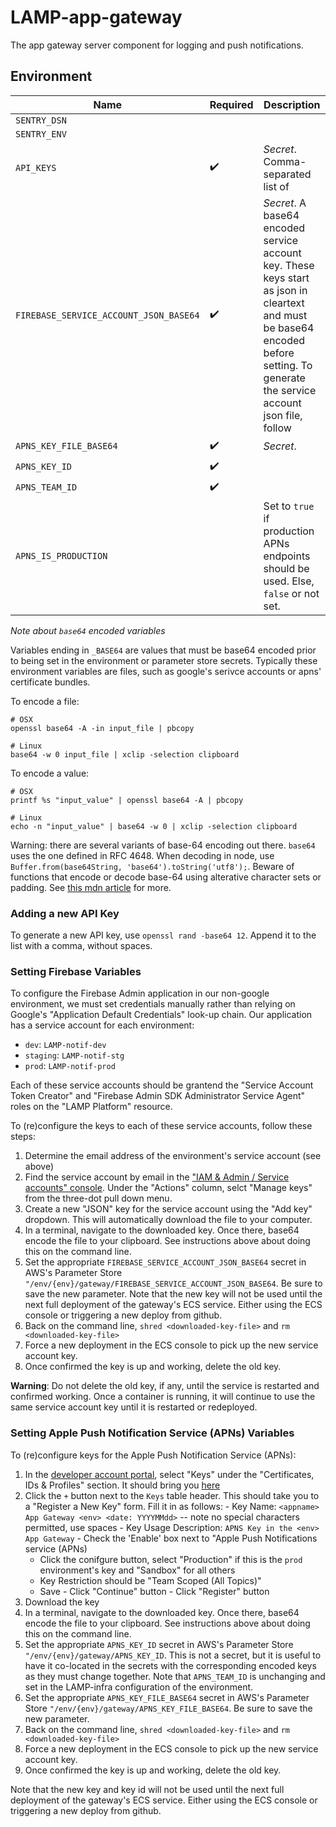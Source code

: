 # LAMP-app-gateway
The app gateway server component for logging and push notifications.

## Environment

| Name  | Required | Description  |
|---|---|---|
| `SENTRY_DSN`   |   |   |
| `SENTRY_ENV`   |   |   |
| `API_KEYS`   | :heavy_check_mark:  | _Secret_. Comma-separated list of   |
| `FIREBASE_SERVICE_ACCOUNT_JSON_BASE64`  | :heavy_check_mark:  | _Secret_. A base64 encoded service account key. These keys start as json in cleartext and must be base64 encoded before setting. To generate the service account json file, follow  |
| `APNS_KEY_FILE_BASE64`   | :heavy_check_mark:  | _Secret_.  |
| `APNS_KEY_ID`   | :heavy_check_mark:  |   |
| `APNS_TEAM_ID`   | :heavy_check_mark:  |   |
| `APNS_IS_PRODUCTION` | | Set to `true` if production APNs endpoints should be used. Else, `false` or not set. |

_Note about `base64` encoded variables_

Variables ending in `_BASE64` are values that must be base64 encoded prior to being set in the environment or parameter store secrets. Typically these environment variables are files, such as google's serivce accounts or apns' certificate bundles.

To encode a file:

```
# OSX
openssl base64 -A -in input_file | pbcopy

# Linux
base64 -w 0 input_file | xclip -selection clipboard
```

To encode a value:

```
# OSX
printf %s "input_value" | openssl base64 -A | pbcopy

# Linux
echo -n "input_value" | base64 -w 0 | xclip -selection clipboard
```

Warning: there are several variants of base-64 encoding out there. `base64` uses the one defined in RFC 4648. When decoding in node, use `Buffer.from(base64String, 'base64').toString('utf8');`. Beware of functions that encode or decode base-64 using alterative character sets or padding. See [this mdn article](https://developer.mozilla.org/en-US/docs/Glossary/Base64) for more.

### Adding a new API Key

To generate a new API key, use `openssl rand -base64 12`. Append it to the list with a comma, without spaces.

### Setting Firebase Variables

To configure the Firebase Admin application in our non-google environment, we must set credentials manually rather than relying on Google's "Application Default Credentials" look-up chain. Our application has a service account for each environment:

  - `dev`: `LAMP-notif-dev`
  - `staging`: `LAMP-notif-stg`
  - `prod`: `LAMP-notif-prod`

Each of these service accounts should be grantend the "Service Account Token Creator" and "Firebase Admin SDK Administrator Service Agent" roles on the "LAMP Platform" resource.

To (re)configure the keys to each of these service accounts, follow these steps:

  1. Determine the email address of the environment's service account (see above)
  2. Find the service account by email in the ["IAM & Admin / Service accounts" console](https://console.cloud.google.com/iam-admin/serviceaccounts). Under the "Actions" column, selct "Manage keys" from the three-dot pull down menu.
  3. Create a new "JSON" key for the service account using the "Add key" dropdown. This will automatically download the file to your computer.
  4. In a terminal, navigate to the downloaded key. Once there, base64 encode the file to your clipboard. See instructions above about doing this on the command line.
  5. Set the appropriate `FIREBASE_SERVICE_ACCOUNT_JSON_BASE64` secret in AWS's Parameter Store `"/env/{env}/gateway/FIREBASE_SERVICE_ACCOUNT_JSON_BASE64`. Be sure to save the new parameter. Note that the new key will not be used until the next full deployment of the gateway's ECS service. Either using the ECS console or triggering a new deploy from github.
  6. Back on the command line, `shred <downloaded-key-file>` and `rm <downloaded-key-file>`
  7. Force a new deployment in the ECS console to pick up the new service account key.
  8. Once confirmed the key is up and working, delete the old key.

**Warning**: Do not delete the old key, if any, until the service is restarted and confirmed working. Once a container is running, it will continue to use the same service account key until it is restarted or redeployed.

### Setting Apple Push Notification Service (APNs) Variables

To (re)configure keys for the Apple Push Notification Service (APNs):

  1. In the [developer account portal](https://developer.apple.com/account), select "Keys" under the "Certificates, IDs & Profiles" section. It should bring you [here](https://developer.apple.com/account/resources/authkeys/list)
  2. Click the `+` button next to the `Keys` table header. This should take you to a "Register a New Key" form. Fill it in as follows:
    - Key Name: `<appname> App Gateway <env> <date: YYYYMMdd>` -- note no special characters permitted, use spaces
    - Key Usage Description: `APNS Key in the <env> App Gateway`
    - Check the 'Enable' box next to "Apple Push Notifications service (APNs)
      - Click the conifgure button, select "Production" if this is the `prod` environment's key and "Sandbox" for all others
      - Key Restriction should be "Team Scoped (All Topics)"
      - Save
    - Click "Continue" button
    - Click "Register" button
  3. Download the key
  4. In a terminal, navigate to the downloaded key. Once there, base64 encode the file to your clipboard. See instructions above about doing this on the command line.
  5. Set the appropriate `APNS_KEY_ID` secret in AWS's Parameter Store `"/env/{env}/gateway/APNS_KEY_ID`. This is not a secret, but it is useful to have it co-located in the secrets with the corresponding encoded keys as they must change together. Note that `APNS_TEAM_ID` is unchanging and set in the LAMP-infra configuration of the environment.
  6. Set the appropriate `APNS_KEY_FILE_BASE64` secret in AWS's Parameter Store `"/env/{env}/gateway/APNS_KEY_FILE_BASE64`. Be sure to save the new parameter.
  7. Back on the command line, `shred <downloaded-key-file>` and `rm <downloaded-key-file>`
  8. Force a new deployment in the ECS console to pick up the new service account key.
  9. Once confirmed the key is up and working, delete the old key.

  Note that the new key and key id will not be used until the next full deployment of the gateway's ECS service. Either using the ECS console or triggering a new deploy from github.
